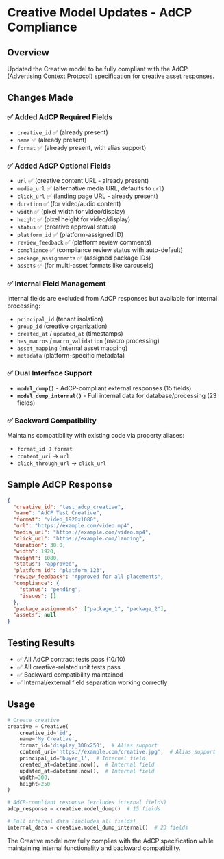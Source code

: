 # Creative Model Updates - AdCP Compliance

## Overview
Updated the Creative model to be fully compliant with the AdCP (Advertising Context Protocol) specification for creative asset responses.

## Changes Made

### ✅ Added AdCP Required Fields
- `creative_id` ✅ (already present)
- `name` ✅ (already present)
- `format` ✅ (already present, with alias support)

### ✅ Added AdCP Optional Fields
- `url` ✅ (creative content URL - already present)
- `media_url` ✅ (alternative media URL, defaults to `url`)
- `click_url` ✅ (landing page URL - already present)
- `duration` ✅ (for video/audio content)
- `width` ✅ (pixel width for video/display)
- `height` ✅ (pixel height for video/display)
- `status` ✅ (creative approval status)
- `platform_id` ✅ (platform-assigned ID)
- `review_feedback` ✅ (platform review comments)
- `compliance` ✅ (compliance review status with auto-default)
- `package_assignments` ✅ (assigned package IDs)
- `assets` ✅ (for multi-asset formats like carousels)

### ✅ Internal Field Management
Internal fields are excluded from AdCP responses but available for internal processing:
- `principal_id` (tenant isolation)
- `group_id` (creative organization)
- `created_at` / `updated_at` (timestamps)
- `has_macros` / `macro_validation` (macro processing)
- `asset_mapping` (internal asset mapping)
- `metadata` (platform-specific metadata)

### ✅ Dual Interface Support
- **`model_dump()`** - AdCP-compliant external responses (15 fields)
- **`model_dump_internal()`** - Full internal data for database/processing (23 fields)

### ✅ Backward Compatibility
Maintains compatibility with existing code via property aliases:
- `format_id` → `format`
- `content_uri` → `url`
- `click_through_url` → `click_url`

## Sample AdCP Response
```json
{
  "creative_id": "test_adcp_creative",
  "name": "AdCP Test Creative",
  "format": "video_1920x1080",
  "url": "https://example.com/video.mp4",
  "media_url": "https://example.com/video.mp4",
  "click_url": "https://example.com/landing",
  "duration": 30.0,
  "width": 1920,
  "height": 1080,
  "status": "approved",
  "platform_id": "platform_123",
  "review_feedback": "Approved for all placements",
  "compliance": {
    "status": "pending",
    "issues": []
  },
  "package_assignments": ["package_1", "package_2"],
  "assets": null
}
```

## Testing Results
- ✅ All AdCP contract tests pass (10/10)
- ✅ All creative-related unit tests pass
- ✅ Backward compatibility maintained
- ✅ Internal/external field separation working correctly

## Usage
```python
# Create creative
creative = Creative(
    creative_id='id',
    name='My Creative',
    format_id='display_300x250',  # Alias support
    content_uri='https://example.com/creative.jpg',  # Alias support
    principal_id='buyer_1',  # Internal field
    created_at=datetime.now(),  # Internal field
    updated_at=datetime.now(),  # Internal field
    width=300,
    height=250
)

# AdCP-compliant response (excludes internal fields)
adcp_response = creative.model_dump()  # 15 fields

# Full internal data (includes all fields)
internal_data = creative.model_dump_internal()  # 23 fields
```

The Creative model now fully complies with the AdCP specification while maintaining internal functionality and backward compatibility.

